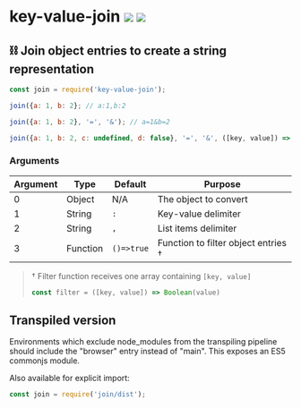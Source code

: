 # key-value-join [![](https://img.shields.io/npm/v/key-value-join.svg)](https://www.npmjs.com/package/key-value-join) [![](https://img.shields.io/badge/source--000000.svg?logo=github&style=social)](https://github.com/omrilotan/mono/tree/master/packages/key-value-join)

## ⛓ Join object entries to create a string representation

```js
const join = require('key-value-join');

join({a: 1, b: 2}; // a:1,b:2

join({a: 1, b: 2}, '=', '&'); // a=1&b=2

join({a: 1, b: 2, c: undefined, d: false}, '=', '&', ([key, value]) => !!value); // a=1&b=2
```

### Arguments
| Argument | Type | Default | Purpose
| - | - | - | -
| 0 | Object | N/A | The object to convert
| 1 | String | `:` | Key-value delimiter
| 2 | String | `,` | List items delimiter
| 3 | Function | `()=>true` | Function to filter object entries †

> † Filter function receives one array containing `[key, value]`
> ```js
> const filter = ([key, value]) => Boolean(value)
> ```

## Transpiled version
Environments which exclude node_modules from the transpiling pipeline should include the "browser" entry instead of "main". This exposes an ES5 commonjs module.

Also available for explicit import:
```js
const join = require('join/dist');
```
